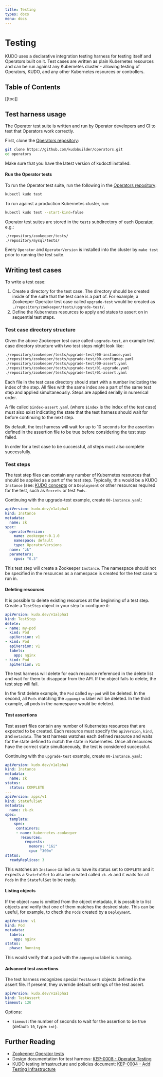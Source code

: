 ```yaml
---
title: Testing
types: docs
menu: docs
---
```


# Testing

KUDO uses a declarative integration testing harness for testing itself and Operators built on it. Test cases are written as plain Kubernetes resources and can be run against any Kubernetes cluster - allowing testing of Operators, KUDO, and any other Kubernetes resources or controllers.

<h2>Table of Contents</h2>

[[toc]]

## Test harness usage

The Operator test suite is written and run by Operator developers and CI to test that Operators work correctly.

First, clone the [Operators repository](https://github.com/kudobuilder/operators):

```bash
git clone https://github.com/kudobuilder/operators.git
cd operators
```

Make sure that you have the latest version of kudoctl installed.

#### Run the Operator tests

To run the Operator test suite, run the following in the [Operators repository](https://github.com/kudobuilder/operators):

```bash
kubectl kudo test
```

To run against a production Kubernetes cluster, run:

```bash
kubectl kudo test --start-kind=false
```

Operator test suites are stored in the `tests` subdirectory of each [Operator](https://github.com/kudobuilder/operators/tree/master/repository), e.g.:

```bash
./repository/zookeeper/tests/
./repository/mysql/tests/
```

Every `Operator` and `OperatorVersion` is installed into the cluster by `make test` prior to running the test suite.

## Writing test cases

To write a test case:

1. Create a directory for the test case. The directory should be created inside of the suite that the test case is a part of. For example, a Zookeeper Operator test case called `upgrade-test` would be created as `./repository/zookeeper/tests/upgrade-test/`.
2. Define the Kubernetes resources to apply and states to assert on in sequential test steps.

### Test case directory structure

Given the above Zookeeper test case called `upgrade-test`, an example test case directory structure with two test steps might look like:

```bash
./repository/zookeeper/tests/upgrade-test/00-instance.yaml
./repository/zookeeper/tests/upgrade-test/00-configmap.yaml
./repository/zookeeper/tests/upgrade-test/00-assert.yaml
./repository/zookeeper/tests/upgrade-test/01-upgrade.yaml
./repository/zookeeper/tests/upgrade-test/01-assert.yaml
```

Each file in the test case directory should start with a number indicating the index of the step. All files with the same index are a part of the same test step and applied simultaneously. Steps are applied serially in numerical order.

A file called `$index-assert.yaml` (where `$index` is the index of the test case) must also exist indicating the state that the test harness should wait for before continuing to the next step.

By default, the test harness will wait for up to 10 seconds for the assertion defined in the assertion file to be true before considering the test step failed.

In order for a test case to be successful, all steps must also complete successfully.

### Test steps

The test step files can contain any number of Kubernetes resources that should be applied as a part of the test step. Typically, this would be a KUDO `Instance` (see: [KUDO concepts](https://kudo.dev/docs/concepts/) or a `Deployment` or other resources required for the test, such as `Secrets` or test `Pods`.

Continuing with the upgrade-test example, create `00-instance.yaml`:

```yaml
apiVersion: kudo.dev/v1alpha1
kind: Instance
metadata:
  name: zk
spec:
  operatorVersion:
    name: zookeeper-0.1.0
    namespace: default
    type: OperatorVersions
  name: "zk"
  parameters:
    cpus: "0.3"
```

This test step will create a Zookeeper `Instance`. The namespace should not be specified in the resources as a namespace is created for the test case to run in.

#### Deleting resources

It is possible to delete existing resources at the beginning of a test step. Create a `TestStep` object in your step to configure it:

```yaml
apiVersion: kudo.dev/v1alpha1
kind: TestStep
delete:
- name: my-pod
  kind: Pod
  apiVersion: v1
- kind: Pod
  apiVersion: v1
  labels:
    app: nginx
- kind: Pod
  apiVersion: v1
```

The test harness will delete for each resource referenced in the delete list and wait for them to disappear from the API. If the object fails to delete, the test step will fail.

In the first delete example, the `Pod` called `my-pod` will be deleted. In the second, all `Pods` matching the `app=nginx` label will be deleted. In the third example, all pods in the namespace would be deleted.

#### Test assertions

Test assert files contain any number of Kubernetes resources that are expected to be created. Each resource must specify the `apiVersion`, `kind`, and `metadata`. The test harness watches each defined resource and waits for the state defined to match the state in Kubernetes. Once all resources have the correct state simultaneously, the test is considered successful.

Continuing with the `upgrade-test` example, create `00-instance.yaml`:

```yaml
apiVersion: kudo.dev/v1alpha1
kind: Instance
metadata:
  name: zk
status:
  status: COMPLETE
---
apiVersion: apps/v1
kind: StatefulSet
metadata:
  name: zk-zk
spec:
  template:
    spec:
     containers:
     - name: kubernetes-zookeeper
       resources:
         requests:
           memory: "1Gi"
           cpu: "300m"
status:
  readyReplicas: 3
```

This watches an `Instance` called `zk` to have its status set to `COMPLETE` and it expects a `StatefulSet` to also be created called `zk-zk` and it waits for all `Pods` in the `StatefulSet` to be ready.

#### Listing objects

If the object `name` is omitted from the object metadata, it is possible to list objects and verify that one of them matches the desired state. This can be useful, for example, to check the `Pods` created by a `Deployment`.

```yaml
apiVersion: v1
kind: Pod
metadata:
  labels:
    app: nginx
status:
  phase: Running
```

This would verify that a pod with the `app=nginx` label is running.

#### Advanced test assertions

The test harness recognizes special `TestAssert` objects defined in the assert file. If present, they override default settings of the test assert.

```yaml
apiVersion: kudo.dev/v1alpha1
kind: TestAssert
timeout: 120
```

Options:

* `timeout`: the number of seconds to wait for the assertion to be true (default: `10`, type: `int`).

## Further Reading

* [Zookeeper Operator tests](https://github.com/kudobuilder/operators/tree/master/repository/zookeeper/tests)
* Design documentation for test harness: [KEP-0008 - Operator Testing](https://github.com/kudobuilder/kudo/blob/master/keps/0008-operator-testing.md)
* KUDO testing infrastructure and policies document: [KEP-0004 - Add Testing Infrastructure](https://github.com/kudobuilder/kudo/blob/master/keps/0004-add-testing-infrastructure.md)
